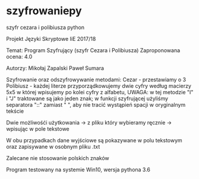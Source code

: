 # szyfrowaniepy
szyfr cezara i polibiusza python

Projekt Języki Skryptowe IiE 2017/18

Temat: Program Szyfrujący (szyfr Cezara i Polibiusza)
Zaproponowana ocena: 4.0

Autorzy:
	Mikołaj Zapalski
	Paweł Sumara

Szyfrowanie oraz odszyfrowywanie metodami:
Cezar - przestawiamy o 3
Polibiusz - każdej literze przyporządkowujemy dwie cyfry według macierzy 5x5 w której wpisujemy po kolei cyfry z alfabetu, UWAGA: w tej metodzie "I" i "J" traktowane są jako jeden znak; w funkcji szyfrującej użyliśmy separatora "::" zamiast " ", aby nie tracić wystąpień spacji w oryginalnym tekście

Dwie możliwośći użytkowania
-> z pliku który wybieramy ręcznie
-> wpisując w pole tekstowe

W obu przypadkach dane wyjściowe są pokazywane w polu tekstowym oraz zapisywane w osobnym pliku .txt

Zalecane nie stosowanie polskich znaków

Program testowany na systemie Win10, wersja pythona 3.6
